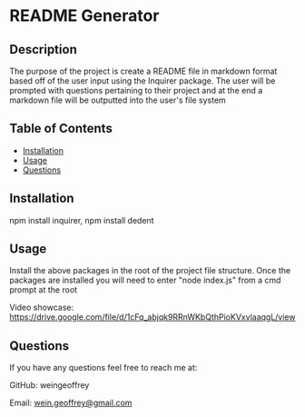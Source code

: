 # README Generator

## Description

The purpose of the project is create a README file in markdown format based off of the user input using the Inquirer package. The user will be prompted with questions pertaining to their project and at the end a markdown file will be outputted into the user's file system

## Table of Contents

* [Installation](#installation)
* [Usage](#usage)
* [Questions](#questions)

## Installation
npm install inquirer, npm install dedent

## Usage
Install the above packages in the root of the project file structure. Once the packages are installed you will need to enter "node index.js" from a cmd prompt at the root

Video showcase: https://drive.google.com/file/d/1cFq_abjqk9RRnWKbQthPioKVxvlaaqgL/view

## Questions

If you have any questions feel free to reach me at:

GitHub: weingeoffrey

Email: wein.geoffrey@gmail.com
